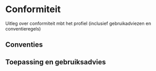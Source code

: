 # Conformiteit

Uitleg over conformiteit mbt het profiel (inclusief gebruikadviezen en conventieregels)

## Conventies

## Toepassing en gebruiksadvies